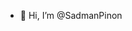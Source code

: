 - 👋 Hi, I’m @SadmanPinon

<!---
SadmanPinon/SadmanPinon is a ✨ special ✨ repository because its `README.md` (this file) appears on your GitHub profile.
You can click the Preview link to take a look at your changes.
--->
